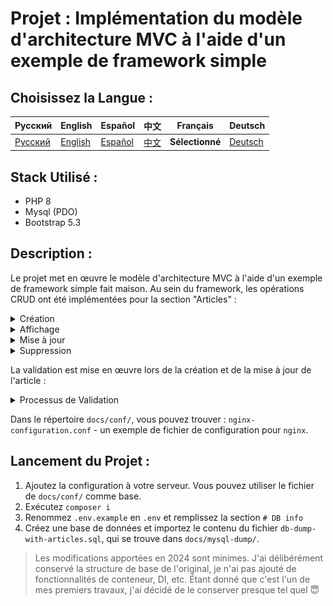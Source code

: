 # Projet : Implémentation du modèle d'architecture MVC à l'aide d'un exemple de framework simple

## Choisissez la Langue :

| Русский  | English                              | Español                              | 中文                              | Français                              | Deutsch                              |
|----------|--------------------------------------|--------------------------------------|---------------------------------|---------------------------------------|--------------------------------------|
| [Русский](../../README.md) | [English](./README_en.md) | [Español](./README_es.md) | [中文](./README_zh.md) | **Sélectionné** | [Deutsch](./README_de.md) |

## Stack Utilisé :

- PHP 8
- Mysql (PDO)
- Bootstrap 5.3

## Description :

Le projet met en œuvre le modèle d'architecture MVC à l'aide d'un exemple de framework simple fait maison. Au sein du framework, les opérations CRUD ont été implémentées pour la section "Articles" :

<details>
  <summary>Création</summary>

![ajax filter is in operation](../img/mvc-create-article.gif)
</details>

<details>
  <summary>Affichage</summary>

![ajax filter is in operation](../img/mvc-read-article.gif)
</details>

<details>
  <summary>Mise à jour</summary>

![ajax filter is in operation](../img/mvc-update-article.gif)
</details>

<details>
  <summary>Suppression</summary>

![ajax filter is in operation](../img/mvc-delete-article.gif)
</details>

La validation est mise en œuvre lors de la création et de la mise à jour de l'article :

<details>
  <summary>Processus de Validation</summary>

![ajax filter is in operation](../img/mvc-validation.gif)
</details>

Dans le répertoire `docs/conf/`, vous pouvez trouver : `nginx-configuration.conf` - un exemple de fichier de configuration pour `nginx`.

## Lancement du Projet :

1. Ajoutez la configuration à votre serveur. Vous pouvez utiliser le fichier de `docs/conf/` comme base.
2. Exécutez `composer i`
3. Renommez `.env.example` en `.env` et remplissez la section `# DB info`
4. Créez une base de données et importez le contenu du fichier `db-dump-with-articles.sql`, qui se trouve dans `docs/mysql-dump/`.

> Les modifications apportées en 2024 sont minimes. J'ai délibérément conservé la structure de base de l'original, je n'ai pas ajouté de fonctionnalités de conteneur, DI, etc. Étant donné que c'est l'un de mes premiers travaux, j'ai décidé de le conserver presque tel quel 😇
